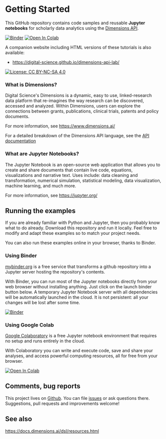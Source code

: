 # Getting Started

This GitHub repository contains code samples and reusable **Jupyter notebooks** for scholarly data analytics using the [Dimensions API](https://www.dimensions.ai/dimensions-apis/).

[![Binder](https://mybinder.org/badge_logo.svg)](https://mybinder.org/v2/gh/digital-science/dimensions-api-lab/master) [![Open In Colab](https://colab.research.google.com/assets/colab-badge.svg)](https://colab.research.google.com/github/digital-science/dimensions-api-lab/)

A companion website including HTML versions of these tutorials is also available:
* https://digital-science.github.io/dimensions-api-lab/ 

[![License: CC BY-NC-SA 4.0](https://img.shields.io/badge/License-CC%20BY--NC--SA%204.0-lightgrey.svg)](https://creativecommons.org/licenses/by-nc-sa/4.0/)


### What is Dimensions?

Digital Science's Dimensions is a dynamic, easy to use, linked-research data platform that re-imagines the way research can be discovered, accessed and analyzed.  Within Dimensions, users can explore the connections between grants, publications, clinical trials, patents and policy documents.

For more information, see https://www.dimensions.ai/ 

For a detailed breakdown of the Dimensions API language, see the [API documentation](https://docs.dimensions.ai/dsl)


### What are Jupyter Notebooks?

The Jupyter Notebook is an open-source web application that allows you to create and share documents that contain live code, equations, visualizations and narrative text. Uses include: data cleaning and transformation, numerical simulation, statistical modeling, data visualization, machine learning, and much more.

For more information, see https://jupyter.org/


## Running the examples

If you are already familiar with Python and Jupyter, then you probably know what to do already. Download this repository and run it locally. Feel free to modify and adapt these examples so to match your project needs. 

You can also run these examples online in your browser, thanks to Binder. 


### Using Binder 

[mybinder.org](https://ovh.mybinder.org/) is a free service that transforms a github repository into a Jupyter server hosting the repository's contents. 

With Binder, you can run most of the Jupyter notebooks directly from your web browser without installing anything. Just click on the launch binder button below. A temporary Jupyter Notebook server with all dependencies will be automatically launched in the cloud. It is not persistent: all your changes will be lost after some time.

[![Binder](https://mybinder.org/badge_logo.svg)](https://mybinder.org/v2/gh/digital-science/dimensions-api-lab/master)


### Using Google Colab

[Google Colaboratory](https://colab.research.google.com) is a free Jupyter notebook environment that requires no setup and runs entirely in the cloud.

With Colaboratory you can write and execute code, save and share your analyses, and access powerful computing resources, all for free from your browser.

[![Open In Colab](https://colab.research.google.com/assets/colab-badge.svg)](https://colab.research.google.com/github/digital-science/dimensions-api-lab/)

## Comments, bug reports

This project lives on [Github](https://github.com/digital-science/dimensions-api-lab). You can file [issues]([issues](https://github.com/digital-science/dimensions-api-lab/issues/new)) or ask questions there. Suggestions, pull requests and improvements welcome!

## See also

https://docs.dimensions.ai/dsl/resources.html